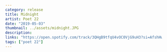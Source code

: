 ```yaml
---
category: release
title: Midnight
artist: Poet 22
date: "2019-05-03"
thumbnail: ../assets/midnight.JPG
description:
links: "https://open.spotify.com/track/3QHgB9tfqU4vOC0VjG9uH3?si=AfshHwr5QKKekPRVHJqdzQ"
tags: ["poet 22"]
---
```


